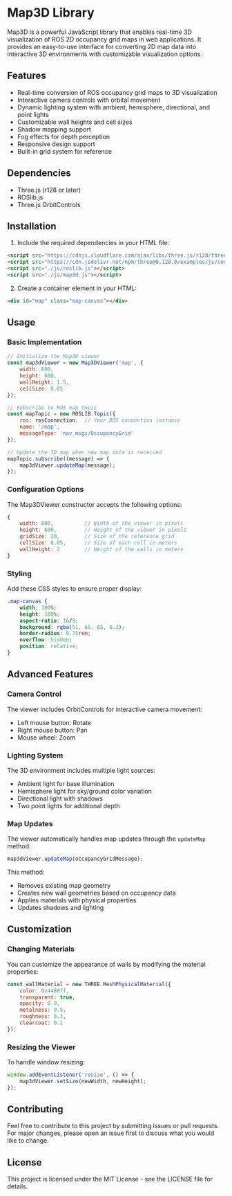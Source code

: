 # Map3D Library

Map3D is a powerful JavaScript library that enables real-time 3D visualization of ROS 2D occupancy grid maps in web applications. It provides an easy-to-use interface for converting 2D map data into interactive 3D environments with customizable visualization options.

## Features

- Real-time conversion of ROS occupancy grid maps to 3D visualization
- Interactive camera controls with orbital movement
- Dynamic lighting system with ambient, hemisphere, directional, and point lights
- Customizable wall heights and cell sizes
- Shadow mapping support
- Fog effects for depth perception
- Responsive design support
- Built-in grid system for reference

## Dependencies

- Three.js (r128 or later)
- ROSlib.js
- Three.js OrbitControls

## Installation

1. Include the required dependencies in your HTML file:

```html
<script src="https://cdnjs.cloudflare.com/ajax/libs/three.js/r128/three.min.js"></script>
<script src="https://cdn.jsdelivr.net/npm/three@0.128.0/examples/js/controls/OrbitControls.js"></script>
<script src="./js/roslib.js"></script>
<script src="./js/map3d.js"></script>
```

2. Create a container element in your HTML:

```html
<div id="map" class="map-canvas"></div>
```

## Usage

### Basic Implementation

```javascript
// Initialize the Map3D viewer
const map3dViewer = new Map3DViewer('map', {
    width: 800,
    height: 600,
    wallHeight: 1.5,
    cellSize: 0.05
});

// Subscribe to ROS map topic
const mapTopic = new ROSLIB.Topic({
    ros: rosConnection,  // Your ROS connection instance
    name: '/map',
    messageType: 'nav_msgs/OccupancyGrid'
});

// Update the 3D map when new map data is received
mapTopic.subscribe((message) => {
    map3dViewer.updateMap(message);
});
```

### Configuration Options

The Map3DViewer constructor accepts the following options:

```javascript
{
    width: 800,          // Width of the viewer in pixels
    height: 600,         // Height of the viewer in pixels
    gridSize: 20,        // Size of the reference grid
    cellSize: 0.05,      // Size of each cell in meters
    wallHeight: 2        // Height of the walls in meters
}
```

### Styling

Add these CSS styles to ensure proper display:

```css
.map-canvas {
    width: 100%;
    height: 100%;
    aspect-ratio: 16/9;
    background: rgba(51, 65, 85, 0.3);
    border-radius: 0.75rem;
    overflow: hidden;
    position: relative;
}
```

## Advanced Features

### Camera Control

The viewer includes OrbitControls for interactive camera movement:
- Left mouse button: Rotate
- Right mouse button: Pan
- Mouse wheel: Zoom

### Lighting System

The 3D environment includes multiple light sources:
- Ambient light for base illumination
- Hemisphere light for sky/ground color variation
- Directional light with shadows
- Two point lights for additional depth

### Map Updates

The viewer automatically handles map updates through the `updateMap` method:

```javascript
map3dViewer.updateMap(occupancyGridMessage);
```

This method:
- Removes existing map geometry
- Creates new wall geometries based on occupancy data
- Applies materials with physical properties
- Updates shadows and lighting

## Customization

### Changing Materials

You can customize the appearance of walls by modifying the material properties:

```javascript
const wallMaterial = new THREE.MeshPhysicalMaterial({
    color: 0x4488ff,
    transparent: true,
    opacity: 0.9,
    metalness: 0.5,
    roughness: 0.3,
    clearcoat: 0.1
});
```

### Resizing the Viewer

To handle window resizing:

```javascript
window.addEventListener('resize', () => {
    map3dViewer.setSize(newWidth, newHeight);
});
```

## Contributing

Feel free to contribute to this project by submitting issues or pull requests. For major changes, please open an issue first to discuss what you would like to change.

## License

This project is licensed under the MIT License - see the LICENSE file for details.
